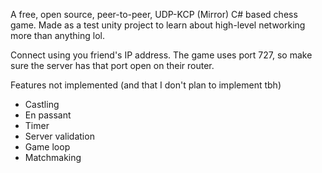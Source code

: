 A free, open source, peer-to-peer, UDP-KCP (Mirror) C# based chess game.
Made as a test unity project to learn about high-level networking more than anything lol.

Connect using you friend's IP address. The game uses port 727, so make sure the server has that port open on their router.

Features not implemented (and that I don't plan to implement tbh)
- Castling
- En passant
- Timer
- Server validation
- Game loop
- Matchmaking
